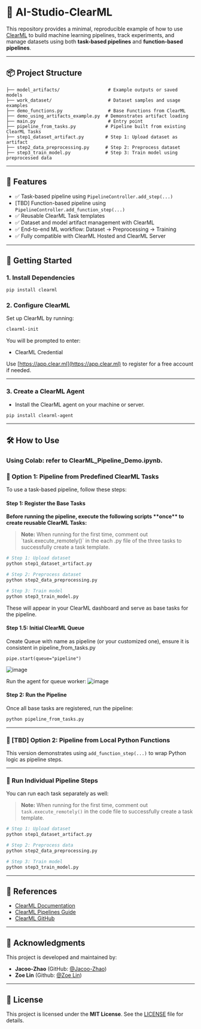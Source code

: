 # 🧠 AI-Studio-ClearML

This repository provides a minimal, reproducible example of how to use [ClearML](https://clear.ml) to build machine learning pipelines, track experiments, and manage datasets using both **task-based pipelines** and **function-based pipelines**.

---

## 📦 Project Structure

```
├── model_artifacts/                  # Example outputs or saved models
├── work_dataset/                     # Dataset samples and usage examples
├── demo_functions.py                 # Base Functions from ClearML 
├── demo_using_artifacts_example.py  # Demonstrates artifact loading
├── main.py                           # Entry point
├── pipeline_from_tasks.py           # Pipeline built from existing ClearML Tasks
├── step1_dataset_artifact.py        # Step 1: Upload dataset as artifact
├── step2_data_preprocessing.py      # Step 2: Preprocess dataset
├── step3_train_model.py             # Step 3: Train model using preprocessed data
```

---

## 🧪 Features

- ✅ Task-based pipeline using `PipelineController.add_step(...)`
- [TBD] Function-based pipeline using `PipelineController.add_function_step(...)`
- ✅ Reusable ClearML Task templates
- ✅ Dataset and model artifact management with ClearML
- ✅ End-to-end ML workflow: Dataset → Preprocessing → Training
- ✅ Fully compatible with ClearML Hosted and ClearML Server

---

## 🚀 Getting Started

### 1. Install Dependencies

```bash
pip install clearml
```

### 2. Configure ClearML

Set up ClearML by running:

```bash
clearml-init
```

You will be prompted to enter:
- ClearML Credential

Use [https://app.clear.ml](https://app.clear.ml) to register for a free account if needed.

---

### 3. Create a ClearML Agent
- Install the ClearML agent on your machine or server.
```bash
pip install clearml-agent
```
---

## 🛠️ How to Use

### Using Colab: refer to ClearML_Pipeline_Demo.ipynb.

### 🔁 Option 1: Pipeline from Predefined ClearML Tasks

To use a task-based pipeline, follow these steps:

#### Step 1: Register the Base Tasks

**Before running the pipeline, execute the following scripts \*\*once\*\* to create reusable ClearML Tasks:**
> **Note:** When running for the first time, comment out \`task.execute_remotely()\` in the each .py file of the three tasks to successfully create a task template.

```bash
# Step 1: Upload dataset
python step1_dataset_artifact.py

# Step 2: Preprocess dataset
python step2_data_preprocessing.py

# Step 3: Train model
python step3_train_model.py
```

These will appear in your ClearML dashboard and serve as base tasks for the pipeline.

#### Step 1.5: Initial ClearML Queue
Create Queue with name as pipeline (or your customized one), ensure it is consistent in pipeline_from_tasks.py
```
pipe.start(queue="pipeline")
```
![image](https://github.com/user-attachments/assets/f650dc61-8f44-48a4-ac17-8b8bd1087133)

Run the agent for queue worker:
![image](https://github.com/user-attachments/assets/b7edfe7e-6c35-4155-a8cd-45217cf48399)


#### Step 2: Run the Pipeline

Once all base tasks are registered, run the pipeline:

```bash
python pipeline_from_tasks.py
```

---

### 🔧 [TBD] Option 2: Pipeline from Local Python Functions 

This version demonstrates using `add_function_step(...)` to wrap Python logic as pipeline steps.

---

### 🧩 Run Individual Pipeline Steps

You can run each task separately as well:

> **Note:** When running for the first time, comment out `task.execute_remotely()` in the code file to successfully create a task template.
> 
```bash
# Step 1: Upload dataset
python step1_dataset_artifact.py

# Step 2: Preprocess data
python step2_data_preprocessing.py

# Step 3: Train model
python step3_train_model.py
```


---

## 📘 References

- [ClearML Documentation](https://clear.ml/docs)
- [ClearML Pipelines Guide](https://clear.ml/docs/latest/docs/getting_started/building_pipelines)
- [ClearML GitHub](https://github.com/allegroai/clearml)

---

## 🙌 Acknowledgments

This project is developed and maintained by:

- **Jacoo-Zhao** (GitHub: [@Jacoo-Zhao](https://github.com/Jacoo-Zhao))
- **Zoe Lin** (Github: [@Zoe Lin](https://github.com/ZoeLinUTS))

---

## 📄 License

This project is licensed under the **MIT License**. See the [LICENSE](LICENSE) file for details.
